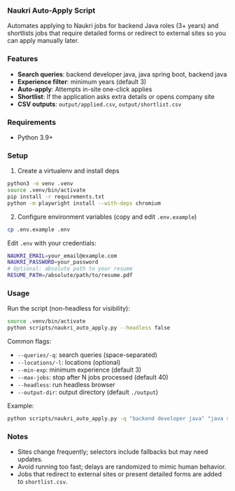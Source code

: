 ### Naukri Auto-Apply Script

Automates applying to Naukri jobs for backend Java roles (3+ years) and shortlists jobs that require detailed forms or redirect to external sites so you can apply manually later.

### Features

- **Search queries**: backend developer java, java spring boot, backend java
- **Experience filter**: minimum years (default 3)
- **Auto-apply**: Attempts in-site one-click applies
- **Shortlist**: If the application asks extra details or opens company site
- **CSV outputs**: `output/applied.csv`, `output/shortlist.csv`

### Requirements

- Python 3.9+

### Setup

1) Create a virtualenv and install deps

```bash
python3 -m venv .venv
source .venv/bin/activate
pip install -r requirements.txt
python -m playwright install --with-deps chromium
```

2) Configure environment variables (copy and edit `.env.example`)

```bash
cp .env.example .env
```

Edit `.env` with your credentials:

```bash
NAUKRI_EMAIL=your_email@example.com
NAUKRI_PASSWORD=your_password
# Optional: absolute path to your resume
RESUME_PATH=/absolute/path/to/resume.pdf
```

### Usage

Run the script (non-headless for visibility):

```bash
source .venv/bin/activate
python scripts/naukri_auto_apply.py --headless false
```

Common flags:

- `--queries/-q`: search queries (space-separated)
- `--locations/-l`: locations (optional)
- `--min-exp`: minimum experience (default 3)
- `--max-jobs`: stop after N jobs processed (default 40)
- `--headless`: run headless browser
- `--output-dir`: output directory (default `./output`)

Example:

```bash
python scripts/naukri_auto_apply.py -q "backend developer java" "java spring boot" -l Bangalore Pune --min-exp 3 --max-jobs 60
```

### Notes

- Sites change frequently; selectors include fallbacks but may need updates.
- Avoid running too fast; delays are randomized to mimic human behavior.
- Jobs that redirect to external sites or present detailed forms are added to `shortlist.csv`.

